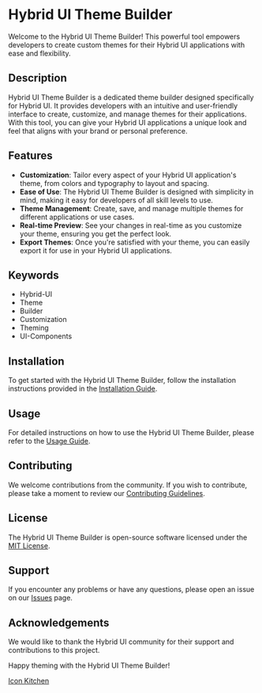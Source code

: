 # Hybrid UI Theme Builder

Welcome to the Hybrid UI Theme Builder! This powerful tool empowers developers to create custom themes for their Hybrid UI applications with ease and flexibility.

## Description

Hybrid UI Theme Builder is a dedicated theme builder designed specifically for Hybrid UI. It provides developers with an intuitive and user-friendly interface to create, customize, and manage themes for their applications. With this tool, you can give your Hybrid UI applications a unique look and feel that aligns with your brand or personal preference.

## Features

- **Customization**: Tailor every aspect of your Hybrid UI application's theme, from colors and typography to layout and spacing.
- **Ease of Use**: The Hybrid UI Theme Builder is designed with simplicity in mind, making it easy for developers of all skill levels to use.
- **Theme Management**: Create, save, and manage multiple themes for different applications or use cases.
- **Real-time Preview**: See your changes in real-time as you customize your theme, ensuring you get the perfect look.
- **Export Themes**: Once you're satisfied with your theme, you can easily export it for use in your Hybrid UI applications.

## Keywords

- Hybrid-UI
- Theme
- Builder
- Customization
- Theming
- UI-Components

## Installation

To get started with the Hybrid UI Theme Builder, follow the installation instructions provided in the [Installation Guide](link-to-installation-guide).

## Usage

For detailed instructions on how to use the Hybrid UI Theme Builder, please refer to the [Usage Guide](link-to-usage-guide).

## Contributing

We welcome contributions from the community. If you wish to contribute, please take a moment to review our [Contributing Guidelines](link-to-contributing-guidelines).

## License

The Hybrid UI Theme Builder is open-source software licensed under the [MIT License](LICENSE).

## Support

If you encounter any problems or have any questions, please open an issue on our [Issues](link-to-issues) page.

## Acknowledgements

We would like to thank the Hybrid UI community for their support and contributions to this project.

Happy theming with the Hybrid UI Theme Builder!

[Icon Kitchen](https://icon.kitchen/i/H4sIAAAAAAAAAx2PQWvDMAyF%2F0rQrhmsrIOR21IYgx2X2yhFiRXXRLFTOW4Jpf%2B9sk9Cn957ku5wRU4UobmDQZm6M80EzYgcqYbRHtgtKGseR9ICEpI3UIMbgtd2CBzkxOQjPGro7d8ZF%2FVDvCQnA5Mqe3vIIoUv5nO%2F270rW2JrM9gPOH68FfAdfFkz4ux40%2BHXhBtWv%2BjR4IQ5fomdWzWzgZ%2BuLaYOLTtfyNaLM1W5v2qTY0OSPXMwifN%2F%2F3CjXk3ojQRn1msOYNxe4xqE4Ph4Ah%2BcQuMLAQAA)